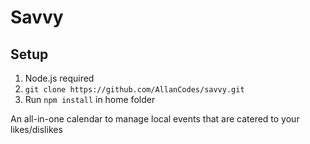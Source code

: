 # Savvy

## Setup
1. Node.js required  
2. `git clone https://github.com/AllanCodes/savvy.git`
2. Run `npm install` in home folder  
  
An all-in-one calendar to manage local events that are catered to your likes/dislikes

